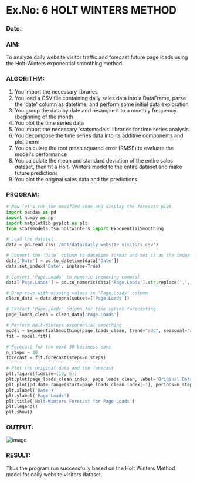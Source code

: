 # Ex.No: 6 HOLT WINTERS METHOD
### Date: 
### AIM:
To analyze daily website visitor traffic and forecast future page loads using the Holt-Winters exponential smoothing method.

### ALGORITHM:
1. You import the necessary libraries
2. You load a CSV file containing daily sales data into a DataFrame, parse the 'date' column as
datetime, and perform some initial data exploration
3. You group the data by date and resample it to a monthly frequency (beginning of the month
4. You plot the time series data
5. You import the necessary 'statsmodels' libraries for time series analysis
6. You decompose the time series data into its additive components and plot them:
7. You calculate the root mean squared error (RMSE) to evaluate the model's performance
8. You calculate the mean and standard deviation of the entire sales dataset, then fit a Holt-
Winters model to the entire dataset and make future predictions
9. You plot the original sales data and the predictions
### PROGRAM:
```py
# Now let's run the modified code and display the forecast plot
import pandas as pd
import numpy as np
import matplotlib.pyplot as plt
from statsmodels.tsa.holtwinters import ExponentialSmoothing

# Load the dataset
data = pd.read_csv('/mnt/data/daily_website_visitors.csv')

# Convert the 'Date' column to datetime format and set it as the index
data['Date'] = pd.to_datetime(data['Date'])
data.set_index('Date', inplace=True)

# Convert 'Page.Loads' to numeric (removing commas)
data['Page.Loads'] = pd.to_numeric(data['Page.Loads'].str.replace(',', ''), errors='coerce')

# Drop rows with missing values in 'Page.Loads' column
clean_data = data.dropna(subset=['Page.Loads'])

# Extract 'Page.Loads' column for time series forecasting
page_loads_clean = clean_data['Page.Loads']

# Perform Holt-Winters exponential smoothing
model = ExponentialSmoothing(page_loads_clean, trend="add", seasonal="add", seasonal_periods=7)  # Weekly seasonality
fit = model.fit()

# Forecast for the next 30 business days
n_steps = 30
forecast = fit.forecast(steps=n_steps)

# Plot the original data and the forecast
plt.figure(figsize=(10, 6))
plt.plot(page_loads_clean.index, page_loads_clean, label='Original Data')
plt.plot(pd.date_range(start=page_loads_clean.index[-1], periods=n_steps+1, freq='B')[1:], forecast, label='Forecast', color='orange')
plt.xlabel('Date')
plt.ylabel('Page Loads')
plt.title('Holt-Winters Forecast for Page Loads')
plt.legend()
plt.show()
```
### OUTPUT:
![image](https://github.com/user-attachments/assets/6acc91f8-5709-4c8d-b35b-9b7e8076a0eb)


### RESULT:
Thus the program run successfully based on the Holt Winters Method model for daily website visitors dataset.
